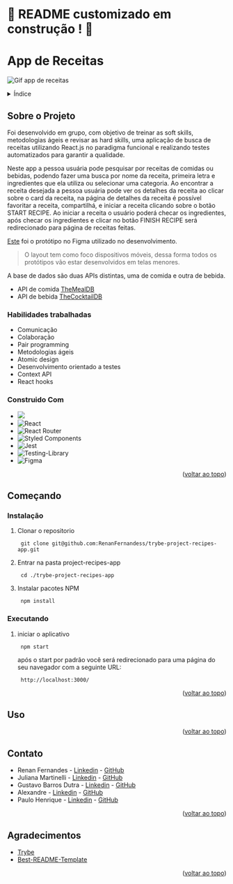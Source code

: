 <a name="readme-top"></a>
# :construction: README customizado em construção ! :construction:
# App de Receitas

![Gif app de receitas](./assets/demo.gif)

<details>
  <summary>Índice</summary>
  <ol>
    <li>
      <a href="#sobre-o-projeto">Sobre o Projeto</a>
      <ul>
        <li><a href="#construido-com">Construido Com</a></li>
      </ul>
    </li>
    <li>
      <a href="#começando">Começando</a>
      <ul>
        <li><a href="#instalação">Instalação</a></li>
        <li><a href="#executando">Executando</a></li>
      </ul>
    </li>
    <li><a href="#uso">Uso</a></li>
    <li><a href="#contato">Contato</a></li>
    <li><a href="#agradecimentos">Agradecimentos</a></li>
  </ol>
</details>

## Sobre o Projeto
Foi desenvolvido em grupo, com objetivo de treinar as soft skills, metodologias ágeis e revisar as hard skills, uma aplicação de busca de receitas utilizando React.js no paradigma funcional e realizando testes automatizados para garantir a qualidade.

Neste app a pessoa usuária pode pesquisar por receitas de comidas ou bebidas, podendo fazer uma busca por nome da receita, primeira letra e ingredientes que ela utiliza ou selecionar uma categoria. Ao encontrar a receita desejada a pessoa usuária pode ver os detalhes da receita ao clicar sobre o card da receita, na página de detalhes da receita é possível favoritar a receita, compartilhá, e iniciar a receita clicando sobre o botão START RECIPE. Ao iniciar a receita o usuário poderá checar os ingredientes, após checar os ingredientes e clicar no botão FINISH RECIPE será redirecionado para página de receitas feitas.

[Este](https://www.figma.com/file/g583ReaScBdevPmylIeDcp/%5BProjeto%5D%5BFrontend%5D-Recipes-App-(Copy)?type=design&node-id=0%3A1&t=Tjs8coUvioSRyYqp-1) foi o protótipo no Figma utilizado no desenvolvimento.
> O layout tem como foco dispositivos móveis, dessa forma todos os protótipos vão estar desenvolvidos em telas menores.

A base de dados são duas APIs distintas, uma de comida e outra de bebida.
* API de comida [TheMealDB](https://www.themealdb.com/)
* API de bebida [TheCocktailDB](https://www.thecocktaildb.com/)

### Habilidades trabalhadas
* Comunicação
* Colaboração
* Pair programming
* Metodologias ágeis
* Atomic design
* Desenvolvimento orientado a testes
* Context API
* React hooks


### Construido Com

  * [<img src="https://img.shields.io/badge/JavaScript-323330?style=for-the-badge&logo=javascript&logoColor=F7DF1E" />](https://developer.mozilla.org/en-US/docs/Web/JavaScript)
  * ![React](https://img.shields.io/badge/react-%2320232a.svg?style=for-the-badge&logo=react&logoColor=%2361DAFB)
  * ![React Router](https://img.shields.io/badge/React_Router-CA4245?style=for-the-badge&logo=react-router&logoColor=white)
  * ![Styled Components](https://img.shields.io/badge/styled--components-DB7093?style=for-the-badge&logo=styled-components&logoColor=white)
  * ![Jest](https://img.shields.io/badge/-jest-%23C21325?style=for-the-badge&logo=jest&logoColor=white)
  * ![Testing-Library](https://img.shields.io/badge/-TestingLibrary-%23E33332?style=for-the-badge&logo=testing-library&logoColor=white)
  * ![Figma](https://img.shields.io/badge/figma-%23F24E1E.svg?style=for-the-badge&logo=figma&logoColor=white)
 
<p align="right">(<a href="#readme-top">voltar ao topo</a>)</p>

## Começando

### Instalação

1. Clonar o repositorio

        git clone git@github.com:RenanFernandess/trybe-project-recipes-app.git

2. Entrar na pasta project-recipes-app
  
        cd ./trybe-project-recipes-app
    
3. Instalar pacotes NPM
  
        npm install

### Executando
  
1. iniciar o aplicativo
    
        npm start

   após o start por padrão você será redirecionado para uma página do seu navegador com a seguinte URL:
   
        http://localhost:3000/

<p align="right">(<a href="#readme-top">voltar ao topo</a>)</p>
 
## Uso



<p align="right">(<a href="#readme-top">voltar ao topo</a>)</p>

## Contato

* Renan Fernandes - [Linkedin](https://www.linkedin.com/in/orenanfernandes/) - [GitHub](https://github.com/RenanFernandess)
* Juliana Martinelli - [Linkedin](https://www.linkedin.com/in/julianamartinelliquaglia/) - [GitHub](https://github.com/julianamq)
* Gustavo Barros Dutra - [Linkedin](https://www.linkedin.com/in/gustavodutradev/) - [GitHub](https://github.com/Gustavo-trybedev)
* Alexandre - [Linkedin](https://www.linkedin.com/in/alexandre-evangelista-souza-lima/) - [GitHub](https://github.com/LEXW3B)
* Paulo Henrique - [Linkedin](https://www.linkedin.com/in/paulo-de-assis/) - [GitHub](https://github.com/paulohdeassis)

<p align="right">(<a href="#readme-top">voltar ao topo</a>)</p>

## Agradecimentos

* [Trybe](https://www.betrybe.com/)
* [Best-README-Template](https://github.com/othneildrew/Best-README-Template)

<p align="right">(<a href="#readme-top">voltar ao topo</a>)</p>
